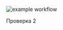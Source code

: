 ![example workflow](https://github.com/slaer13/yamdb_final/actions/workflows/yamdb_workflow.yml/badge.svg?branch=master)

Проверка 2